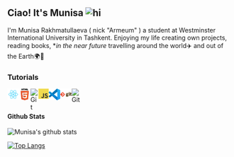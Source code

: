 ## Ciao! It's Munisa  <img src="https://user-images.githubusercontent.com/1303154/88677602-1635ba80-d120-11ea-84d8-d263ba5fc3c0.gif" width="28px" alt="hi"> <br>

I'm Munisa Rakhmatullaeva ( nick "Armeum" ) a student at Westminster International University in Tashkent. Enjoying my life creating own projects, reading books, **in the near future* travelling around the world✈️ and out of the Earth🌍🌌

### Tutorials

<img align="left" alt="React" width="26px" src="https://raw.githubusercontent.com/github/explore/80688e429a7d4ef2fca1e82350fe8e3517d3494d/topics/react/react.png" />

<img align="left" alt="HTML5" width="26px" src="https://raw.githubusercontent.com/github/explore/80688e429a7d4ef2fca1e82350fe8e3517d3494d/topics/html/html.png" />

<img align="left" alt="Git" width="18px" src="https://upload.wikimedia.org/wikipedia/commons/thumb/d/d5/CSS3_logo_and_wordmark.svg/1200px-CSS3_logo_and_wordmark.svg.png" />

<img align="left" alt="JavaScript" width="23px" src="https://raw.githubusercontent.com/github/explore/80688e429a7d4ef2fca1e82350fe8e3517d3494d/topics/javascript/javascript.png" />

<img align="left" alt="Visual Studio Code" width="26px" src="https://raw.githubusercontent.com/github/explore/80688e429a7d4ef2fca1e82350fe8e3517d3494d/topics/visual-studio-code/visual-studio-code.png" />

<img align="left" alt="Git" width="26px" src="https://raw.githubusercontent.com/github/explore/80688e429a7d4ef2fca1e82350fe8e3517d3494d/topics/git/git.png" />

<img align="left" alt="Git" width="26px" src="https://upload.wikimedia.org/wikipedia/commons/thumb/c/c0/WebStorm_Icon.svg/1200px-WebStorm_Icon.svg.png" />

<br>
<br>

#### Github Stats
![Munisa's github stats](https://github-readme-stats.vercel.app/api?username=MunisaR&count_private=true&theme=tokyonight&hide=contribs,prs)

<!-- ![Anurag's GitHub stats](https://github-readme-stats.vercel.app/api?username=kabra4&count_private=true&show_icons=true&theme=radical) -->

[![Top Langs](https://github-readme-stats.vercel.app/api/top-langs/?username=MunisaR&langs_count=8&layout=compact&theme=tokyonight)](https://github.com/anuraghazra/github-readme-stats)

<!--### Profile Visitors

![visitors](https://visitor-badge.glitch.me/badge?page_id=MunisaR.MunisaR) -->


<!--START_SECTION:waka-->
<!--END_SECTION:waka-->
